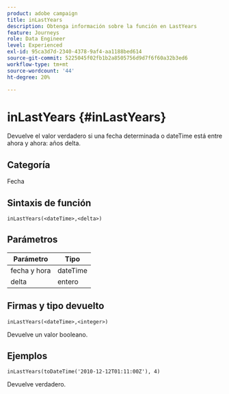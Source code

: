 ```yaml
---
product: adobe campaign
title: inLastYears
description: Obtenga información sobre la función en LastYears
feature: Journeys
role: Data Engineer
level: Experienced
exl-id: 95ca3d7d-2340-4378-9af4-aa1188bed614
source-git-commit: 5225045f02fb1b2a8505756d9d7f6f60a32b3ed6
workflow-type: tm+mt
source-wordcount: '44'
ht-degree: 20%

---
```


# inLastYears {#inLastYears}

Devuelve el valor verdadero si una fecha determinada o dateTime está entre ahora y ahora: años delta.

## Categoría

Fecha

## Sintaxis de función

`inLastYears(<dateTime>,<delta>)`

## Parámetros

| Parámetro | Tipo |
|-----------|------------------|
| fecha y hora | dateTime |
| delta | entero |

## Firmas y tipo devuelto

`inLastYears(<dateTime>,<integer>)`

Devuelve un valor booleano.

## Ejemplos

`inLastYears(toDateTime('2010-12-12T01:11:00Z'), 4)`

Devuelve verdadero.
